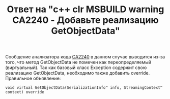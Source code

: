 ﻿---
title: "Ответ на \"с++ clr MSBUILD warning CA2240 - Добавьте реализацию GetObjectData\""
se.owner.user_id: 240512
se.owner.display_name: "MSDN.WhiteKnight"
se.owner.link: "https://ru.stackoverflow.com/users/240512/msdn-whiteknight"
se.answer_id: 952776
se.question_id: 952304
se.post_type: answer
se.score: 1
se.is_accepted: True
---
<p>Сообщение анализатора кода <a href="https://docs.microsoft.com/en-us/visualstudio/code-quality/ca2240-implement-iserializable-correctly?view=vs-2017" rel="nofollow noreferrer">CA2240</a> в данном случае выводится из-за того, что метод GetObjectData не помечен как переопределяемый (виртуальный). Так как базовый класс Exception содержит свою реализацию GetObjectData, необходимо также добавить override. Правильное объявление: </p>

<pre><code>void virtual GetObjectData(SerializationInfo^ info, StreamingContext^ context) override
</code></pre>
